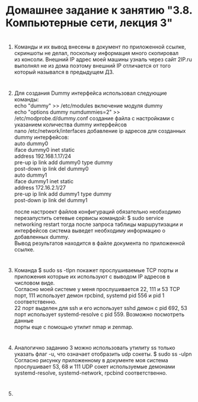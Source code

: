 # Домашнее задание к занятию "3.8. Компьютерные сети, лекция 3"
#
1. Команды и их вывод внесены в документ по приложенной ссылке, скриншоты не делал, поскольку информация много скопировал    
из консоли. Внешний IP адрес моей машины узналь через сайт 2IP.ru выполнял не из дома поэтому внешний IP отличается от того    
который назывался в предыдущем ДЗ.      
#
2. Для создания Dummy интерфейса использовал следующие команды:    
  echo "dummy" >> /etc/modules  включение модуля dummy   
  echo "options dummy numdummies=2" >> /etc/modprobe.d/dummy.conf создание файла с настройками с указанием количества dummy интерфейсов  
  nano /etc/network/interfaces добавление ip адресов для созданных dummy интерфейсов:  
  auto dummy0  
    iface dummy0 inet static  
      address 192.168.1.17/24  
      pre-up ip link add dummy0 type dummy  
      post-down ip link del dummy0  
  auto dummy1  
    iface dummy1 inet static  
    address 172.16.2.1/27  
    pre-up ip link add dummy1 type dummy  
    post-down ip link del dummy1  
    
   после настроект файлов конфигураций обязательно необходимо перезапустить сетевые сервисы командой:
   $ sudo service networking restart
   тогда после запроса таблицы маршрутизации и интерфейсов система выведет необходиму информацию о добавленных dummy.  
   Вывод результатов находится в файле документа по приложенной ссылке.
#
3.  Команда $ sudo ss -tlpn покажет прослушиваемые TCP порты и приложения которые их используют с выводом IP адресов в числовом виде.  
    Согласно моей системе у меня прослушивается 22, 111 и 53 TCP порт, 111 использует демон rpcbind, systemd pid 556 и pid 1 соответственно.  
    22 порт выделен для ssh и его использует sshd демон с pid 692, 53 порт использует systemd-resolve c pid 559. Возможно посмотреть данные    
    порты еще с помощью утилит nmap и zenmap.
#
4.  Аналогично заданию 3 можно использовать утилиту ss только указать флаг -u, что означает отобразить udp сокеты.
    $ sudo ss -ulpn Согласно рисунку приложенному в документе моя система прослушивает 53, 68 и 111 UDP сокет используемые демонами  
    systemd-resolve, systemd-network, rpcbind соответственно.
#
5.  


